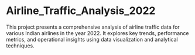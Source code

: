 # Airline_Traffic_Analysis_2022
This project presents a comprehensive analysis of airline traffic data for various Indian airlines in the year 2022. It explores key trends, performance metrics, and operational insights using data visualization and analytical techniques.
